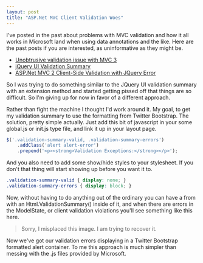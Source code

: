 ```yaml
---
layout: post
title: "ASP.Net MVC Client Validation Woes"
---
```


I've posted in the past about problems with MVC validation and how it all works in Microsoft land when using data annotations and the like. Here are the past posts if you are interested, as uninformative as they might be.

- [Unobtrusive validation issue with MVC 3](http://blog.bradley-teller.me/2011/04/08/unobtrusive-validation-issue-with-mvc-3/)
- [jQuery UI Validation Summary](http://blog.bradley-teller.me/2010/05/11/jquery-ui-validation-summary/)
- [ASP.Net MVC 2 Client-Side Validation with JQuery Error](http://blog.bradley-teller.me/2011/01/12/asp-net-mvc-2-client-side-validation-with-jquery-error/)

So I was trying to do something similar to the JQuery UI validation summary with an extension method and started getting pissed off that things are so difficult. So I'm giving up for now in favor of a different approach.

Rather than fight the machine I thought I'd work around it. My goal, to get my validation summary to use the formatting from Twitter Bootstrap. The solution, pretty simple actually. Just add this bit of javascript in your some global.js or init.js type file, and link it up in your layout page.

``` js
$('.validation-summary-valid, .validation-summary-errors')
    .addClass('alert alert-error')
    .prepend('<p><strong>Validation Exceptions:</strong></p>');
```

And you also need to add some show/hide styles to your stylesheet. If you don't that thing will start showing up before you want it to.

``` css
.validation-summary-valid { display: none; }
.validation-summary-errors { display: block; }
```

Now, without having to do anything out of the ordinary you can have a from with an Html.ValidationSummary() inside of it, and when there are errors in the ModelState, or client validation violations you'll see something like this here.

> Sorry, I misplaced this image. I am trying to recover it.

Now we've got our validation errors displaying in a Twitter Bootstrap formatted alert container. To me this approach is much simpler than messing with the .js files provided by Microsoft.